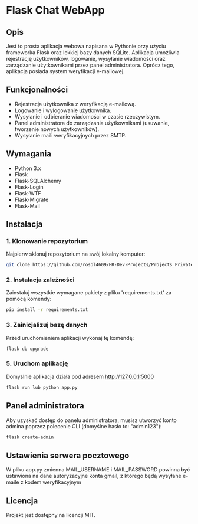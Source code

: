 # Flask Chat WebApp

## Opis

Jest to prosta aplikacja webowa napisana w Pythonie przy użyciu frameworka Flask oraz lekkiej bazy danych SQLite. Aplikacja umożliwia rejestrację użytkowników, logowanie, wysyłanie wiadomości oraz zarządzanie użytkownikami przez panel administratora. Oprócz tego, aplikacja posiada system weryfikacji e-mailowej.

## Funkcjonalności

- Rejestracja użytkownika z weryfikacją e-mailową.
- Logowanie i wylogowanie użytkownika.
- Wysyłanie i odbieranie wiadomości w czasie rzeczywistym.
- Panel administratora do zarządzania użytkownikami (usuwanie, tworzenie nowych użytkowników).
- Wysyłanie maili weryfikacyjnych przez SMTP.

## Wymagania

- Python 3.x
- Flask
- Flask-SQLAlchemy
- Flask-Login
- Flask-WTF
- Flask-Migrate
- Flask-Mail

## Instalacja

### 1. Klonowanie repozytorium

Najpierw sklonuj repozytorium na swój lokalny komputer:
```bash
git clone https://github.com/rosol4609/HR-Dev-Projects/Projects_Private/chat-webapp-flask.git
```
### 2. Instalacja zależności

Zainstaluj wszystkie wymagane pakiety z pliku 'requirements.txt' za pomocą komendy:
```bash
pip install -r requirements.txt
```
### 3. Zainicjalizuj bazę danych 

Przed uruchomieniem aplikacji wykonaj tę komendę:
```bash
flask db upgrade
```
### 5. Uruchom aplikację 

Domyślnie aplikacja działa pod adresem http://127.0.0.1:5000
```bash
flask run lub python app.py 
```
## Panel administratora

Aby uzyskać dostęp do panelu administratora, musisz utworzyć konto admina poprzez polecenie CLI (domyślne hasło to: "admin123"):
```bash
flask create-admin
```
## Ustawienia serwera pocztowego

W pliku app.py zmienna MAIL_USERNAME i MAIL_PASSWORD powinna być ustawiona na dane autoryzacyjne konta gmail, z którego będą wysyłane e-maile z kodem weryfikacyjnym

## Licencja

Projekt jest dostępny na licencji MIT.
